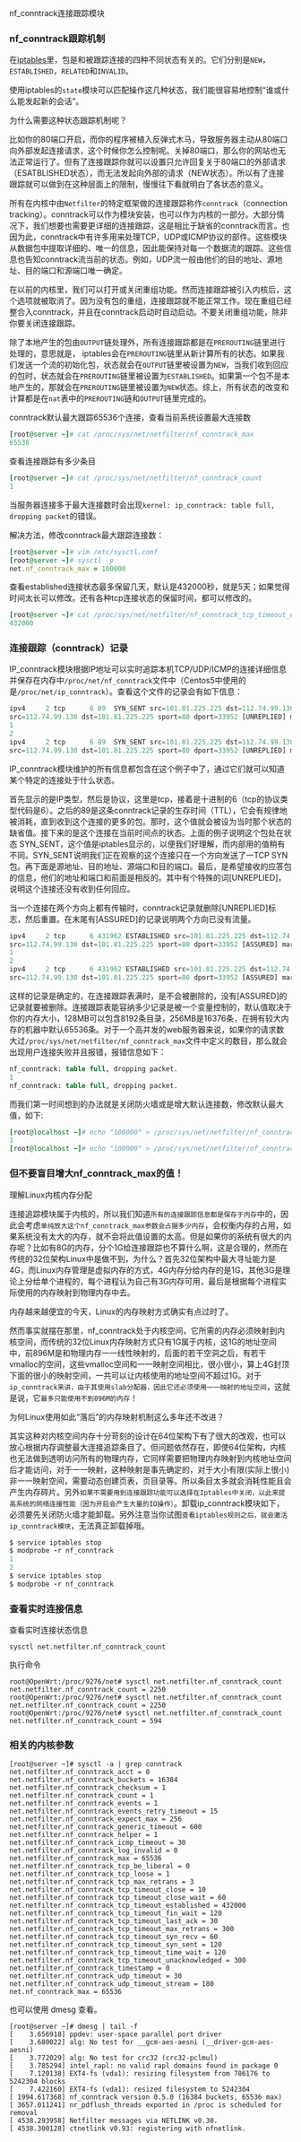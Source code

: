 nf_conntrack连接跟踪模块



### nf_conntrack跟踪机制

在[iptables](https://so.csdn.net/so/search?q=iptables&spm=1001.2101.3001.7020)里，包是和被跟踪连接的四种不同状态有关的。它们分别是`NEW`，`ESTABLISHED`，`RELATED`和`INVALID`。

使用iptables的`state`模块可以匹配操作这几种状态，我们能很容易地控制“谁或什么能发起新的会话”。

为什么需要这种状态跟踪机制呢？

比如你的80端口开启，而你的程序被植入反弹式木马，导致服务器主动从80端口向外部发起连接请求，这个时候你怎么控制呢。关掉80端口，那么你的网站也无法正常运行了。但有了连接跟踪你就可以设置只允许回复关于80端口的外部请求（ESATBLISHED状态），而无法发起向外部的请求（NEW状态）。所以有了连接跟踪就可以做到在这种层面上的限制，慢慢往下看就明白了各状态的意义。

所有在内核中由`Netfilter`的特定框架做的连接跟踪称作`conntrack`（connection tracking）。conntrack可以作为模块安装，也可以作为内核的一部分。大部分情况下，我们想要也需要更详细的连接跟踪，这是相比于缺省的conntrack而言。也因为此，conntrack中有许多用来处理TCP，UDP或ICMP协议的部件。这些模块从数据包中提取详细的、唯一的信息，因此能保持对每一个数据流的跟踪。这些信息也告知conntrack流当前的状态。例如，UDP流一般由他们的目的地址、源地址、目的端口和源端口唯一确定。

在以前的内核里，我们可以打开或关闭重组功能。然而连接跟踪被引入内核后，这个选项就被取消了。因为没有包的重组，连接跟踪就不能正常工作。现在重组已经整合入conntrack，并且在conntrack启动时自动启动。不要关闭重组功能，除非你要关闭连接跟踪。

除了本地产生的包由`OUTPUT`链处理外，所有连接跟踪都是在`PREROUTING`链里进行处理的，意思就是， iptables会在`PREROUTING`链里从新计算所有的状态。如果我们发送一个流的初始化包，状态就会在`OUTPUT`链里被设置为`NEW`，当我们收到回应的包时，状态就会在`PREROUTING`链里被设置为`ESTABLISHED`。如果第一个包不是本地产生的，那就会在`PREROUTING`链里被设置为`NEW`状态。综上，所有状态的改变和计算都是在`nat`表中的`PREROUTING`链和`OUTPUT`链里完成的。

conntrack默认最大跟踪65536个连接，查看当前系统设置最大连接数

```ruby
[root@server ~]# cat /proc/sys/net/netfilter/nf_conntrack_max
65536
```

查看连接跟踪有多少条目

```ruby
[root@server ~]# cat /proc/sys/net/netfilter/nf_conntrack_count
1
```

当服务器连接多于最大连接数时会出现`kernel: ip_conntrack: table full, dropping packet`的错误。

解决方法，修改conntrack最大跟踪连接数：

```ruby
[root@server ~]# vim /etc/sysctl.conf
[root@server ~]# sysctl -p
net.nf_conntrack_max = 100000
```

查看established连接状态最多保留几天，默认是432000秒，就是5天；如果觉得时间太长可以修改。还有各种tcp连接状态的保留时间，都可以修改的。

```ruby
[root@server ~]# cat /proc/sys/net/netfilter/nf_conntrack_tcp_timeout_established
432000  
```

### 连接跟踪（conntrack）记录

IP_conntrack模块根据IP地址可以实时追踪本机TCP/UDP/ICMP的连接详细信息并保存在内存中`/proc/net/nf_conntrack`文件中（Centos5中使用的是`/proc/net/ip_conntrack`）。查看这个文件的记录会有如下信息：

```rust
ipv4     2 tcp      6 89  SYN_SENT src=101.81.225.225 dst=112.74.99.130 sport=33952 dport=80 
src=112.74.99.130 dst=101.81.225.225 sport=80 dport=33952 [UNREPLIED] mark=0 secmark=0 use=2
1
2
ipv4     2 tcp      6 89  SYN_SENT src=101.81.225.225 dst=112.74.99.130 sport=33952 dport=80 
src=112.74.99.130 dst=101.81.225.225 sport=80 dport=33952 [UNREPLIED] mark=0 secmark=0 use=2
```

IP_conntrack模块维护的所有信息都包含在这个例子中了，通过它们就可以知道某个特定的连接处于什么状态。

首先显示的是IP类型，然后是协议，这里是tcp，接着是十进制的6（tcp的协议类型代码是6）。之后的89是这条conntrack记录的生存时间（TTL），它会有规律地被消耗，直到收到这个连接的更多的包。那时，这个值就会被设为当时那个状态的缺省值。接下来的是这个连接在当前时间点的状态。上面的例子说明这个包处在状态 SYN_SENT，这个值是iptables显示的，以便我们好理解，而内部用的值稍有不同。SYN_SENT说明我们正在观察的这个连接只在一个方向发送了一TCP SYN包。再下面是源地址、目的地址、源端口和目的端口。最后，是希望接收的应答包的信息，他们的地址和端口和前面是相反的。其中有个特殊的词[UNREPLIED]，说明这个连接还没有收到任何回应。

当一个连接在两个方向上都有传输时，conntrack记录就删除[UNREPLIED]标志，然后重置。在末尾有[ASSURED]的记录说明两个方向已没有流量。

```rust
ipv4     2 tcp      6 431962 ESTABLISHED src=101.81.225.225 dst=112.74.99.130 sport=33952 dport=80 
src=112.74.99.130 dst=101.81.225.225 sport=80 dport=33952 [ASSURED] mark=0 secmark=0 use=2
1
2
ipv4     2 tcp      6 431962 ESTABLISHED src=101.81.225.225 dst=112.74.99.130 sport=33952 dport=80 
src=112.74.99.130 dst=101.81.225.225 sport=80 dport=33952 [ASSURED] mark=0 secmark=0 use=2
```

这样的记录是确定的，在连接跟踪表满时，是不会被删除的，没有[ASSURED]的记录就要被删除。连接跟踪表能容纳多少记录是被一个变量控制的，默认值取决于你的内存大小，128MB可以包含8192条目录，256MB是16376条，在拥有较大内存的机器中默认65536条。对于一个高并发的web服务器来说，如果你的请求数大过`/proc/sys/net/netfilter/nf_conntrack_max`文件中定义的数目，那么就会出现用户连接失败并且报错，报错信息如下：

```sql
nf_conntrack: table full, dropping packet.
1
nf_conntrack: table full, dropping packet.
```

而我们第一时间想到的办法就是关闭防火墙或是增大默认连接数，修改默认最大值，如下:

```ruby
[root@localhost ~]# echo "100000" > /proc/sys/net/netfilter/nf_conntrack_max
1
[root@localhost ~]# echo "100000" > /proc/sys/net/netfilter/nf_conntrack_max
```

### 但不要盲目增大nf_conntrack_max的值！

理解Linux内核内存分配

连接追踪模块属于内核的，所以我们知道`所有的连接跟踪信息都是保存于内存`中的，因此会考虑`单纯放大这个nf_conntrack_max参数会占据多少内存`，会权衡内存的占用，如果系统没有太大的内存，就不会将此值设置的太高。但是如果你的系统有很大的内存呢？比如有8G的内存，分个1G给连接跟踪也不算什么啊，这是合理的，然而在传统的32位架构Linux中是做不到，为什么？首先32位架构中最大寻址能力是4G，而Linux内存管理是虚拟内存的方式，4G内存分给内存的是1G，其他3G是理论上分给单个进程的，每个进程认为自己有3G内存可用，最后是根据每个进程实际使用的内存映射到物理内存中去。

内存越来越便宜的今天，Linux的内存映射方式确实有点过时了。

然而事实就摆在那里，nf_conntrack处于内核空间，它所需的内存必须映射到内核空间，而传统的32位Linux内存映射方式只有1G属于内核，这1G的地址空间中，前896M是和物理内存一一线性映射的，后面的若干空洞之后，有若干vmalloc的空间，这些vmalloc空间和一一映射空间相比，很小很小，算上4G封顶下面的很小的映射空间，一共可以让内核使用的地址空间不超过1G。对于`ip_conntrack来讲，由于其使用slab分配器，因此它还必须使用一一映射的地址空间`，这就是说，它`最多只能使用不到896M的内存`！

为何Linux使用如此“落后”的内存映射机制这么多年还不改进？

其实这种对内核空间内存十分苛刻的设计在64位架构下有了很大的改观，也可以放心根据内存调整最大连接追踪条目了。但问题依然存在，即使64位架构，内核也无法做到透明访问所有的物理内存，它同样需要把物理内存映射到内核地址空间后才能访问，对于一一映射，这种映射是事先确定的，对于大小有限(实际上很小)非一一映射空间，需要动态创建页表，页目录等。所以条目太多就会消耗性能且会产生内存碎片。另外`如果不需要用到连接跟踪功能可以选择在Iptables中关闭，以此来提高系统的网络连接性能（因为开启会产生大量的IO操作）`。卸载ip_conntrack模块如下，必须要先关闭防火墙才能卸载。另外注意当你试图`查看iptables规则之后，就会激活ip_conntrack模块`，无法真正卸载掉哦。

```ruby
$ service iptables stop
$ modprobe -r nf_conntrack
1
2
$ service iptables stop
$ modprobe -r nf_conntrack
```

### 查看实时连接信息

查看实时连接状态信息

```shell
sysctl net.netfilter.nf_conntrack_count
```

执行命令

```shell
root@OpenWrt:/proc/9276/net# sysctl net.netfilter.nf_conntrack_count
net.netfilter.nf_conntrack_count = 2250
root@OpenWrt:/proc/9276/net# sysctl net.netfilter.nf_conntrack_count
net.netfilter.nf_conntrack_count = 2250
root@OpenWrt:/proc/9276/net# sysctl net.netfilter.nf_conntrack_count
net.netfilter.nf_conntrack_count = 594
```



### 相关的内核参数

```shell
[root@server ~]# sysctl -a | grep conntrack
net.netfilter.nf_conntrack_acct = 0
net.netfilter.nf_conntrack_buckets = 16384
net.netfilter.nf_conntrack_checksum = 1
net.netfilter.nf_conntrack_count = 1
net.netfilter.nf_conntrack_events = 1
net.netfilter.nf_conntrack_events_retry_timeout = 15
net.netfilter.nf_conntrack_expect_max = 256
net.netfilter.nf_conntrack_generic_timeout = 600
net.netfilter.nf_conntrack_helper = 1
net.netfilter.nf_conntrack_icmp_timeout = 30
net.netfilter.nf_conntrack_log_invalid = 0
net.netfilter.nf_conntrack_max = 65536
net.netfilter.nf_conntrack_tcp_be_liberal = 0
net.netfilter.nf_conntrack_tcp_loose = 1
net.netfilter.nf_conntrack_tcp_max_retrans = 3
net.netfilter.nf_conntrack_tcp_timeout_close = 10
net.netfilter.nf_conntrack_tcp_timeout_close_wait = 60
net.netfilter.nf_conntrack_tcp_timeout_established = 432000
net.netfilter.nf_conntrack_tcp_timeout_fin_wait = 120
net.netfilter.nf_conntrack_tcp_timeout_last_ack = 30
net.netfilter.nf_conntrack_tcp_timeout_max_retrans = 300
net.netfilter.nf_conntrack_tcp_timeout_syn_recv = 60
net.netfilter.nf_conntrack_tcp_timeout_syn_sent = 120
net.netfilter.nf_conntrack_tcp_timeout_time_wait = 120
net.netfilter.nf_conntrack_tcp_timeout_unacknowledged = 300
net.netfilter.nf_conntrack_timestamp = 0
net.netfilter.nf_conntrack_udp_timeout = 30
net.netfilter.nf_conntrack_udp_timeout_stream = 180
net.nf_conntrack_max = 65536
```

也可以使用 dmesg 查看。

```shell
[root@server ~]# dmesg | tail -f
[    3.656918] ppdev: user-space parallel port driver
[    3.680022] alg: No test for __gcm-aes-aesni (__driver-gcm-aes-aesni)
[    3.772029] alg: No test for crc32 (crc32-pclmul)
[    3.785294] intel_rapl: no valid rapl domains found in package 0
[    7.120138] EXT4-fs (vda1): resizing filesystem from 786176 to 5242304 blocks
[    7.422160] EXT4-fs (vda1): resized filesystem to 5242304
[ 1994.617368] nf_conntrack version 0.5.0 (16384 buckets, 65536 max)
[ 3657.011241] nr_pdflush_threads exported in /proc is scheduled for removal
[ 4538.293958] Netfilter messages via NETLINK v0.30.
[ 4538.300128] ctnetlink v0.93: registering with nfnetlink.
```
